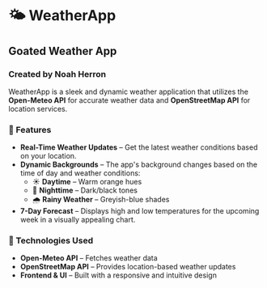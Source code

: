 # 🌤️ WeatherApp  

## Goated Weather App  

### Created by Noah Herron  

WeatherApp is a sleek and dynamic weather application that utilizes the **Open-Meteo API** for accurate weather data and **OpenStreetMap API** for location services.  

### 🌟 Features  

- **Real-Time Weather Updates** – Get the latest weather conditions based on your location.  
- **Dynamic Backgrounds** – The app's background changes based on the time of day and weather conditions:  
  - ☀️ **Daytime** – Warm orange hues  
  - 🌙 **Nighttime** – Dark/black tones  
  - 🌧️ **Rainy Weather** – Greyish-blue shades  
- **7-Day Forecast** – Displays high and low temperatures for the upcoming week in a visually appealing chart.  

### 🔧 Technologies Used  

- **Open-Meteo API** – Fetches weather data  
- **OpenStreetMap API** – Provides location-based weather updates  
- **Frontend & UI** – Built with a responsive and intuitive design  
